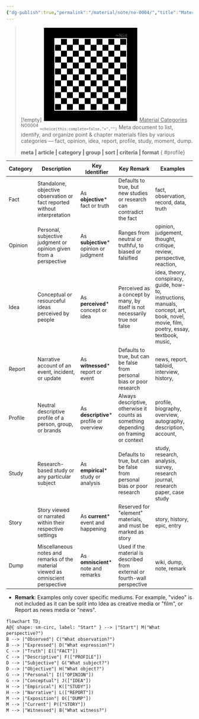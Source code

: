 ```yaml
---
{"dg-publish":true,"permalink":"/material/note/no-0004/","title":"Material Categories","tags":["-note"]}
---
```


>[!empty]
> ![RESOURCE/ASSET/OTHER/PlaceholderIcon.png|icon](/img/user/RESOURCE/ASSET/OTHER/PlaceholderIcon.png) <u class="title">Material Categories</u> <sup class="title">NO0004</sup> <sub class="title">`=choice(this.complete=false,"×","")`</sub>
> Meta document to list, identify, and organize point & chapter materials files by various categories — fact, opinion, idea, report, profile, study, moment, dump.
> 
> <b>meta | article | category | group | sort | criteria | format</b>
{ #profile}


| Category | Description                                                                      | Key Identifier                           | Key Remark                                                                           | Examples                                                                                                                                |
| -------- | -------------------------------------------------------------------------------- | ---------------------------------------- | ------------------------------------------------------------------------------------ | --------------------------------------------------------------------------------------------------------------------------------------- |
| Fact     | Standalone, objective observation or fact reported without interpretation        | As **objective**\* fact or truth         | Defaults to true, but new studies or research can contradict the fact                | fact, observation, record, data, truth                                                                                                  |
| Opinion  | Personal, subjective judgment or opinion given from a perspective                | As **subjective**\* opinion or judgment  | Ranges from neutral or truthful, to biased or falsified                              | opinion, judgement, thought, critique, review, perspective, reaction,                                                                   |
| Idea     | Conceptual or resourceful ideas perceived by people                              | As **perceived**\* concept or idea       | Perceived as a concept by many, by itself is not necessarily true nor false          | idea, theory, conspiracy, guide, how-to, instructions, manuals, concept, art, book, novel, movie, film, poetry, essay, textbook, music, |
| Report   | Narrative account of an event, incident, or update                               | As **witnessed**\* report or event       | Defaults to true, but can be false from personal bias or poor research               | news, report, tabloid, interview, history,                                                                                              |
| Profile  | Neutral descriptive profile of a person, group, or brands                        | As **descriptive**\* profile or overview | Always descriptive, otherwise it counts as something depending on framing or context | profile, biography, overview, autography, description, account,                                                                         |
| Study    | Research-based study or any particular subject                                   | As **empirical**\* study or analysis     | Defaults to true, but can be false from personal bias or poor research               | study, research, analysis, survey, research journal, research paper, case study                                                         |
| Story    | Story viewed or narrated within their respective settings                        | As **current**\* event and happening     | Reserved for "element" materials, and must be marked as story                        | story, history, epic, entry                                                                                                             |
| Dump     | Miscellaneous notes and remarks of the material viewed as omniscient perspective | As **omniscient**\* note and remarks     | Used if the material is described from external or fourth-wall perspective           | wiki, dump, note, remark                                                                                                                |
- **Remark**: Examples only cover specific mediums. For example, "video" is not included as it can be split into Idea as creative media or "film", or Report as news media or "news".

```mermaid
flowchart TD;
A@{ shape: sm-circ, label: "Start" } --> |"Start"| M("What perspective?")
B --> |"Observed"| C("What observation?")
B --> |"Expressed"| D("What expression?")
C --> |"Truth"| E(["FACT"])
C --> |"Descriptive"| F(["PROFILE"])
D --> |"Subjective"| G("What subject?")
D --> |"Objective"| H("What object?")
G --> |"Personal"| I(["OPINION"])
G --> |"Conceptual"| J(["IDEA"])
H --> |"Empirical"| K(["STUDY"])
H --> |"Narrative"| L(["REPORT"])
M --> |"Exposition"| O(["DUMP"])
M --> |"Current"| P(["STORY"])
M --> |"Witnessed"| B("What witness?")
```

